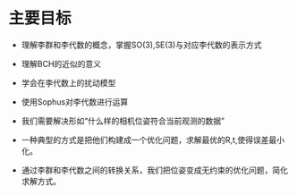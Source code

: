# 主要目标
* 理解李群和李代数的概念，掌握SO(3),SE(3)与对应李代数的表示方式
* 理解BCH的近似的意义
* 学会在李代数上的扰动模型
* 使用Sophus对李代数进行运算

* 我们需要解决形如“什么样的相机位姿符合当前观测的数据”
* 一种典型的方式是把他们构建成一个优化问题，求解最优的R,t,使得误差最小化。
  
* 通过李群和李代数之间的转换关系，我们把位姿变成无约束的优化问题，简化求解方式。
